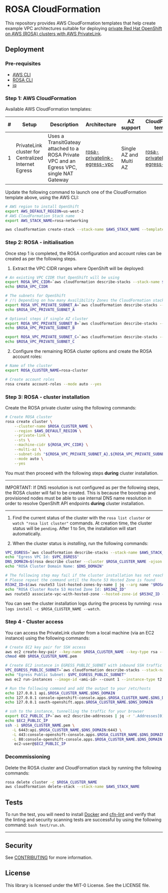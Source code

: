 # ROSA CloudFormation

This repository provides AWS CloudFormation templates that help create example VPC architectures suitable for deploying [private Red Hat OpenShift on AWS (ROSA) clusters with AWS PrivateLink](https://aws.amazon.com/blogs/containers/red-hat-openshift-service-on-aws-private-clusters-with-aws-privatelink/).

## Deployment

### Pre-requisites

- [AWS CLI](https://docs.aws.amazon.com/cli/latest/userguide/getting-started-install.html)
- [ROSA CLI](https://github.com/openshift/rosa/releases)
- [jq](https://stedolan.github.io/jq/download/0)

### Step 1: AWS CloudFormation

Available AWS CloudFormation templates:

| #   | Setup                                               | Description                                                                               | Architecture                                                          | AZ support             | CloudFormation template                                            |
| --- | --------------------------------------------------- | ----------------------------------------------------------------------------------------- | --------------------------------------------------------------------- | ---------------------- | ------------------------------------------------------------------ |
| 1   | PrivateLink cluster for Centralized Internet Egress | Uses a TransitGateay attached to a ROSA Private VPC and an Egress VPC, single NAT Gateway | [rosa-privatelink-egress-vpc](assets/rosa-privatelink-egress-vpc.png) | Single AZ and Multi AZ | [rosa-privatelink-egress-vpc.yml](rosa-privatelink-egress-vpc.yml) |

Update the following command to launch one of the CloudFormation template above, using the AWS CLI:

```bash
# AWS region to install OpenShift
export AWS_DEFAULT_REGION=us-west-2
# AWS CloudFormation Stack name
export AWS_STACK_NAME=rosa-networking

aws cloudformation create-stack --stack-name $AWS_STACK_NAME --template-body file://rosa-privatelink-egress-vpc.yml
```

### Step 2: ROSA - initialisation

Once step 1 is completed, the ROSA configuration and account roles can be created as per the following steps.

1. Extract the VPC CIDR ranges where OpenShift will be deployed:

```bash
# An existing VPC CIDR that OpenShift will be using
export ROSA_VPC_CIDR=`aws cloudformation describe-stacks --stack-name $AWS_STACK_NAME --query "Stacks[0].Outputs[?OutputKey=='oRosaVpcCIDR'].OutputValue" --output text`
echo $ROSA_VPC_CIDR 

# The subnets for OpenShift
# /!\ Depending on how many Availibility Zones the CloudFormation stack uses, run all or some of the following commands to retrieve the subnets in each Availibility Zone
export ROSA_VPC_PRIVATE_SUBNET_A=`aws cloudformation describe-stacks --stack-name $AWS_STACK_NAME --query "Stacks[0].Outputs[?OutputKey=='oRosaVpcSubnetA'].OutputValue" --output text`
echo $ROSA_VPC_PRIVATE_SUBNET_A

# Optional steps if single AZ cluster
export ROSA_VPC_PRIVATE_SUBNET_B=`aws cloudformation describe-stacks --stack-name $AWS_STACK_NAME --query "Stacks[0].Outputs[?OutputKey=='oRosaVpcSubnetB'].OutputValue" --output text`
echo $ROSA_VPC_PRIVATE_SUBNET_B

export ROSA_VPC_PRIVATE_SUBNET_C=`aws cloudformation describe-stacks --stack-name $AWS_STACK_NAME --query "Stacks[0].Outputs[?OutputKey=='oRosaVpcSubnetC'].OutputValue" --output text`
echo $ROSA_VPC_PRIVATE_SUBNET_C
```

2. Configure the remaining ROSA cluster options and create the ROSA account roles:

```bash
# Name of the cluster
export ROSA_CLUSTER_NAME=rosa-cluster

# Create account roles
rosa create account-roles --mode auto --yes
```

### Step 3: ROSA - cluster installation

Create the ROSA private cluster using the following commands:

```bash
# Create ROSA cluster
rosa create cluster \
    --cluster-name $ROSA_CLUSTER_NAME \
    --region $AWS_DEFAULT_REGION \
    --private-link \
    --sts \
    --machine-cidr ${ROSA_VPC_CIDR} \
    --multi-az \
    --subnet-ids "${ROSA_VPC_PRIVATE_SUBNET_A},${ROSA_VPC_PRIVATE_SUBNET_B},${ROSA_VPC_PRIVATE_SUBNET_C}" \
    --mode auto \
    --yes
```

You must then proceed with the following steps **during** cluster installation.

---

IMPORTANT: If DNS resolution is not configured as per the following steps, the ROSA cluster will fail to be created. This is because the boostrap and provisioned nodes must be able to use internal DNS name resolution in order to resolve OpenShift API endpoints **during** cluster installation.

---

1. Find the current status of the cluster with the `rosa list cluster` or `watch "rosa list cluster"` commands. At creation time, the cluster status will be `pending`. After 1 to 5m, the installation will start automatically.

2. When the cluster status is *installing*, run the following commands:

```bash
VPC_EGRESS=`aws cloudformation describe-stacks --stack-name $AWS_STACK_NAME --query "Stacks[0].Outputs[?OutputKey=='oEgressVpc'].OutputValue" --output text`
echo "Egress VPC Id: $VPC_EGRESS"
DNS_DOMAIN=$(rosa describe cluster --cluster $ROSA_CLUSTER_NAME -ojson | jq -r .dns.base_domain)
echo "ROSA Cluster Domain Name: $DNS_DOMAIN"

# The following step may fail if the cluster installation has not reached the DNS configuration stage. 
# Please repeat the command until the Route 53 Hosted Zone is found
R53HZ_ID=$(aws route53 list-hosted-zones-by-name | jq --arg name "$ROSA_CLUSTER_NAME.$DNS_DOMAIN." -r '.HostedZones | .[] | select(.Name=="\($name)") | .Id')
echo "ROSA Cluster Route 53 Hosted Zone Id: $R53HZ_ID"
aws route53 associate-vpc-with-hosted-zone --hosted-zone-id $R53HZ_ID --vpc VPCRegion=$AWS_DEFAULT_REGION,VPCId=$VPC_EGRESS
```

You can see the cluster installation logs during the process by running: `rosa logs install -c $ROSA_CLUSTER_NAME --watch`.

### Step 4 - Cluster access

You can access the PrivateLink cluster from a local machine (via an EC2 instance) using the following commands:

```bash
# Create EC2 key pair for SSH access
aws ec2 create-key-pair --key-name $ROSA_CLUSTER_NAME --key-type rsa --key-format pem --query "KeyMaterial" --output text > $ROSA_CLUSTER_NAME.pem
chmod 400 $ROSA_CLUSTER_NAME.pem

# Create EC2 instance in EGRESS_PUBLIC_SUBNET with inbound SSH traffic
VPC_EGRESS_PUBLIC_SUBNET=`aws cloudformation describe-stacks --stack-name $AWS_STACK_NAME --query "Stacks[0].Outputs[?OutputKey=='oEgressVpcPublicSubnet'].OutputValue" --output text`
echo "Egress Public Subnet: $VPC_EGRESS_PUBLIC_SUBNET"
aws ec2 run-instances --image-id <ami-id> --count 1 --instance-type t2.micro --key-name $ROSA_CLUSTER_NAME --subnet-id $VPC_EGRESS_PUBLIC_SUBNET --associate-public-ip-address

# Run the following command and add the output to your /etc/hosts
echo 127.0.0.1 api.$ROSA_CLUSTER_NAME.$DNS_DOMAIN
echo 127.0.0.1 console-openshift-console.apps.$ROSA_CLUSTER_NAME.$DNS_DOMAIN
echo 127.0.0.1 oauth-openshift.apps.$ROSA_CLUSTER_NAME.$DNS_DOMAIN

# ssh to the instance, tunnelling the traffic for your browser
export EC2_PUBLIC_IP=`aws ec2 describe-addresses | jq -r '.Addresses[0].PublicIp'`
echo $EC2_PUBLIC_IP
ssh -i $ROSA_CLUSTER_NAME.pem \
   -L 6443:api.$ROSA_CLUSTER_NAME.$DNS_DOMAIN:6443 \
   -L 443:console-openshift-console.apps.$ROSA_CLUSTER_NAME.$DNS_DOMAIN:443 \
   -L 80:console-openshift-console.apps.$ROSA_CLUSTER_NAME.$DNS_DOMAIN:80 \
    ec2-user@$EC2_PUBLIC_IP
```

### Decommissioning

Delete the ROSA cluster and CloudFormation stack by running the following commands:

```bash
rosa delete cluster -c $ROSA_CLUSTER_NAME
aws cloudformation delete-stack --stack-name $AWS_STACK_NAME
```

## Tests

To run the test, you will need to install [Docker](https://docs.docker.com/get-docker/) and [cfn-lint](https://github.com/aws-cloudformation/cfn-lint) and verify that the linting and security scanning tests are successful by using the following command: `bash test/run.sh`.

---

## Security

See [CONTRIBUTING](CONTRIBUTING.md#security-issue-notifications) for more information.

## License

This library is licensed under the MIT-0 License. See the LICENSE file.
